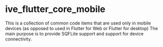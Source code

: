 # ive_flutter_core_mobile

This is a collection of common code items that are used only in mobile devices (as opposed to used in Flutter for Web or Flutter for desktop)
The main purpose is to provide SQFLite support and support for device connectivity.


